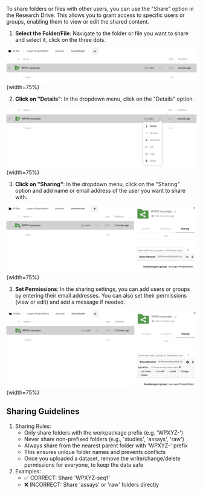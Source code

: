 To share folders or files with other users, you can use the "Share" option in the Research Drive. This allows you to grant access to specific users or groups, enabling them to view or edit the shared content.

1. **Select the Folder/File**: Navigate to the folder or file you want to share and select it, click on the three dots.

![](/img/rd-sharing01.png){width=75%}

2. **Click on "Details"**: In the dropdown menu, click on the "Details" option.

![](/img/rd-sharing02.png){width=75%}

3. **Click on "Sharing"**: In the dropdown menu, click on the "Sharing" option and add name or email address of the user you want to share with.

![](/img/rd-sharing03.png){width=75%}

3. **Set Permissions**: In the sharing settings, you can add users or groups by entering their email addresses. You can also set their permissions (view or edit) and add a message if needed.

![](/img/rd-sharing04.png){width=75%}

## Sharing Guidelines
1. Sharing Rules:
    - Only share folders with the workpackage prefix (e.g. 'WPXYZ-')
    - Never share non-prefixed folders (e.g., 'studies', 'assays', 'raw')
    - Always share from the nearest parent folder with 'WPXYZ-' prefix
    - This ensures unique folder names and prevents conflicts
    - Once you uploaded a dataset, remove the write/change/delete permissions for everyone, to keep the data safe
2. Examples:
    - ✅ CORRECT: Share 'WPXYZ-seq1'
    - ❌ INCORRECT: Share 'assays' or 'raw' folders directly
